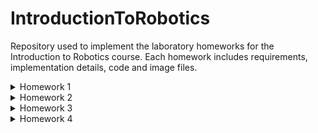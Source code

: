 # IntroductionToRobotics
Repository used to implement the laboratory homeworks for the Introduction to Robotics course.  Each homework includes requirements, implementation details, code and image files.

<details>
<summary>Homework 1</summary>
  
#### Task Requirements
Use a separate potentiometer in controlling each of the colors of the RGB led. The control must be done with digital electronics.
### Components used
- Arduino uno
- 1 RGB LED
- 3 potentiometers
- 1 breadboard
- 1 330 ohm resistor and 2 220 ohm resistors
- wires
### How to do
First you take a wire and connect the ground of the Arduino Uno with the (-) power rail of the breadboard. Then you take the 3 potentiometers and connect them to the breadboard. Connect the last pin of each potentiometer to the (-) power rail and the first pin to the (+) power rail. Take the RBG LED to determine if the LED is anode or cathode common. In my case, the LED is common cathode. If that's the case connect the cathode to the (-) power rail.  Connect the first pin of the LED with the 330 ohm resistor and a wire that is going to the Arduino board in a Digital PWM pin (I used the 11 pin). Do the same with the third and fourth pin of the LED but use the 220 ohm resistors (I used the 9 and 3 pin).  First pin is for red color, second for green and third for blue. Connect the middle pin of each potentiometer to an analog pin (I used the A0 A1 and A2 pin). First pin is for red color, second for green and third for blue. Connect the 5V pin of the Arduino to the (+) power rail. Make sure you correctly connect each component. 
If you did everything correct you should have something like this:

![20211025_114723](https://user-images.githubusercontent.com/61494964/138664783-76d5cab5-8d5c-472f-93ed-ecb12c038a0c.jpg)

Open Arduino on PC and write this [code](https://github.com/hirneagabriel/IntroductionToRobotics/blob/main/homework1.ino) and try and understand it. Make sure you initialize the digital and analog pins if you didn't use the same pins as I. Check if everything is alright then connect the Arduino to the PC, and upload the code. Pray it works.



[Here](https://www.youtube.com/watch?v=JDddwAnWMO4) is a demo on Youtube of how things should work.

</details>

<details>
  <summary>Homework 2</summary>
  
  #### Task Requirements
   Building the traffic lights for a  crosswalk. Use 2 LEDs to represent the traffic lights for people (red and green) and 3 LEDs to represent the traffic lights for cars (red, yellow and green). The system has the following states:
  1. **State 1** (default, reinstated after state 4 ends): green light for cars, red light for people, no sounds. Duration: indefinite, changed by pressing the button.
  2. **State 2** (initiated by counting down 10 seconds after a button press): the light should be yellow for cars,  red for people, and no sounds.
  Duration:  3 seconds.
  3. **State 3** (initiated after state 2 ends): red for cars, green for people and beeping sound from the buzzer at a constant interval.  
  Duration: 10 seconds.
  4. **State 4** (initiated after state 3 ends):  red for cars, blinking green for people and a beeping sound from the buzzer, at a constant interval, faster than the beeping in state 3.
  
### Components used
- Arduino uno
- 2 Red LED
- 2 Green LED
- 1 Yellow LED
- 1 breadboard
- 1 button
- 1 buzzer
- 2 220 ohm resistors and 1 100 ohm resistor
- wires
  
 Picture of the setup:
  
  ![20211102_092814](https://user-images.githubusercontent.com/61494964/139807115-f44d8ccb-ed77-457e-a3e0-39e4746d6f34.jpg)
  
  The code for this setup can be found [here](https://github.com/hirneagabriel/IntroductionToRobotics/blob/main/homework2.ino)
  
  
  [Here](https://youtu.be/aLjNWYBl6ws) is a demo on Youtube of how things work.
  </details>
  
<details>
  <summary> Homework 3 </summary>
  
   #### Task Requirements
   Building and EMF reader using an 7-segment display, a buzzer and home-made antenna.
  
### Components used
- Arduino uno
- 1 7-segment display
- 1 buzzer
- 3 1 M ohm resistors for antenna, 1 100 ohm resistor for buzzer and 2 330 ohm resisstons for 7-segment display
- wires
- 9 V battery
  
 Picture of the setup:
 
  
  ![20211109_113656](https://user-images.githubusercontent.com/61494964/140902054-8f193a87-1a11-40d2-bc39-97b33af02b70.jpg)

  The code for this setup can be found [here](https://github.com/hirneagabriel/IntroductionToRobotics/blob/main/homework#3.ino)
  
  
  [Here](https://www.youtube.com/watch?v=bLnMFIgPcsA) is a demo on Youtube of how things work.
  
  
  </details>
  
  
  <details>
  <summary>Homework 4</summary>
  
   #### Task Requirements
  First state: you can use a joystick axis to cycle through the 4digits; using the other axis does nothing. A blinking decimal point shows the current digit position. When pressing the button (must use interrupt for maximum points!), you lock in on the selected digit and enter the second state. In this state, the decimal point stays always on, no longer blinking and you can no longer use the axis to cycle through the 4 digits. Instead, using the other axis, you can increment on decrement the number on the current digit. Pressing the button again returns you to the previous state. For bonus, save the last value in EEPROM and load it when starting Arduino. Also, keep in mind that when changing the number, you must increment it for each joystick movement - it should not work continuosly increment if you keep the joystick in one position.
  
  ### Components used
- Arduino uno
- a joystick
- 4 digit 7-segment display
- 74hc595  shiftregister
- 1 breadboard
- 4 330 ohm resistors for 4 digit 7-segment display
- wires
 
 Picture of the setup:
  
![20211117_145847](https://user-images.githubusercontent.com/61494964/142208455-c0ddbce9-18dc-4fab-8475-86136db4a455.jpg)
  
  
The code for this setup can be found [here](https://github.com/hirneagabriel/IntroductionToRobotics/blob/main/4_digit_7-segment_display_controler.ino)
  
[Here](https://youtu.be/GOP7idj_0Ow) is a demo on Youtube of how things work.
  
  </details>


